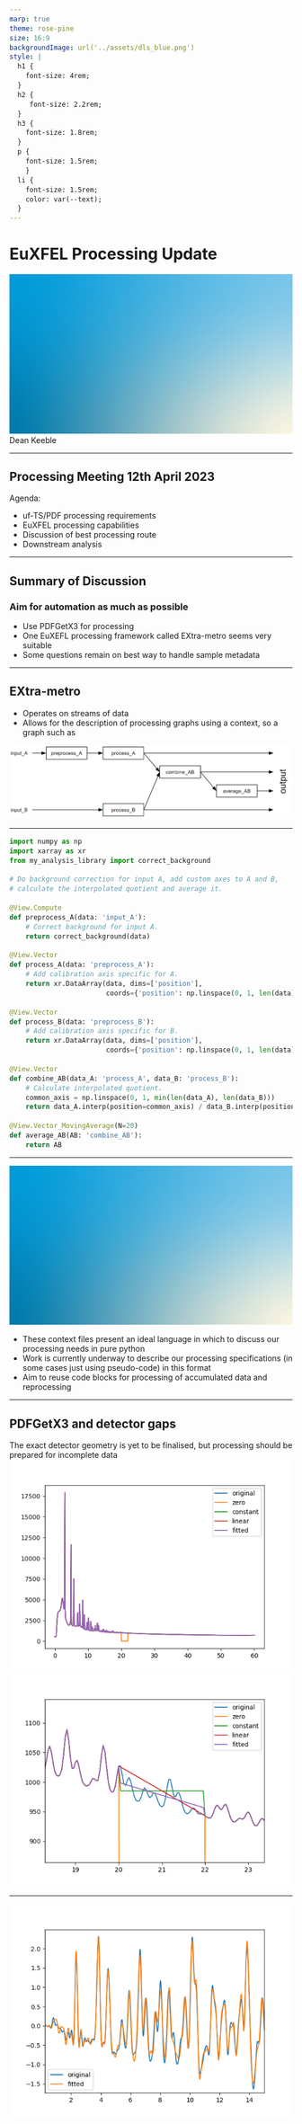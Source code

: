 ```yaml
---
marp: true
theme: rose-pine
size: 16:9
backgroundImage: url('../assets/dls_blue.png')
style: |
  h1 {
    font-size: 4rem;
  }
  h2 {
     font-size: 2.2rem; 
  }
  h3 {
    font-size: 1.8rem;
  }
  p {
    font-size: 1.5rem;
    }
  li {
    font-size: 1.5rem;
    color: var(--text);
  }
---
```

# EuXFEL Processing Update
![bg opacity](../assets/gradient.jpeg)
Dean Keeble

---
## Processing Meeting 12th April 2023
Agenda: 
- uf-TS/PDF processing requirements
- EuXFEL processing capabilities
- Discussion of best processing route
- Downstream analysis

---
## Summary of Discussion
### Aim for automation as much as possible
- Use PDFGetX3 for processing
- One EuXEFL processing framework called EXtra-metro seems very suitable
- Some questions remain on best way to handle sample metadata

---
## EXtra-metro
- Operates on streams of data
- Allows for the description of processing graphs using a context, so a graph such as

![width:900](../assets/metropc.png)

---
```python
import numpy as np
import xarray as xr
from my_analysis_library import correct_background

# Do background correction for input A, add custom axes to A and B,
# calculate the interpolated quotient and average it.

@View.Compute
def preprocess_A(data: 'input_A'):
    # Correct background for input A.
    return correct_background(data)

@View.Vector
def process_A(data: 'preprocess_A'):
    # Add calibration axis specific for A.
    return xr.DataArray(data, dims=['position'],
                        coords={'position': np.linspace(0, 1, len(data)))

@View.Vector
def process_B(data: 'preprocess_B'):
    # Add calibration axis specific for B.
    return xr.DataArray(data, dims=['position'],
                        coords={'position': np.linspace(0, 1, len(data)))

@View.Vector
def combine_AB(data_A: 'process_A', data_B: 'process_B'):
    # Calculate interpolated quotient.
    common_axis = np.linspace(0, 1, min(len(data_A), len(data_B)))
    return data_A.interp(position=common_axis) / data_B.interp(position=common_axis)

@View.Vector_MovingAverage(N=20)
def average_AB(AB: 'combine_AB'):
    return AB
```
---
![bg opacity](../assets/gradient.jpeg)
- These context files present an ideal language in which to discuss our processing needs in pure python
- Work is currently underway to describe our processing specifications (in some cases just using pseudo-code) in this format
- Aim to reuse code blocks for processing of accumulated data and reprocessing

---
## PDFGetX3 and detector gaps
The exact detector geometry is yet to be finalised, but processing should be prepared for incomplete data
![width:500](../assets/pdfgetx3.png) ![width:500](../assets/pdfgetx3_zoom.png) 

---
<style>
img[alt~="center"] {
  display: block;
  margin: 0 auto;
}
</style>
![center w:800](../assets/fitted.png)
